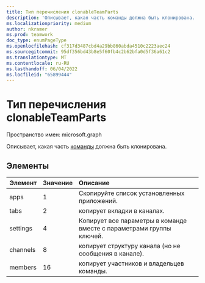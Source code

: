 ```yaml
---
title: Тип перечисления clonableTeamParts
description: 'Описывает, какая часть команды должна быть клонирована. '
ms.localizationpriority: medium
author: nkramer
ms.prod: teamwork
doc_type: enumPageType
ms.openlocfilehash: cf317d3487cbd4a29bb860abda4510c2223aec24
ms.sourcegitcommit: 95df356bd43b8e5f60fb4c2b62bfa0d5f36a61c2
ms.translationtype: MT
ms.contentlocale: ru-RU
ms.lasthandoff: 06/04/2022
ms.locfileid: "65899444"
---
```

# <a name="clonableteamparts-enum-type"></a>Тип перечисления clonableTeamParts

Пространство имен: microsoft.graph



Описывает, какая часть [команды](../resources/team.md) должна быть клонирована.

## <a name="members"></a>Элементы

| Элемент | Значение| Описание |
|:---------------|:--------|:----------|
|apps|1|Скопируйте список установленных приложений.|
|tabs|2|копирует вкладки в каналах.|
|settings|4|Копирует все параметры в команде вместе с параметрами группы ключей.|
|channels|8 |копирует структуру канала (но не сообщения в канале).|
|members|16|копирует участников и владельцев команды.|

